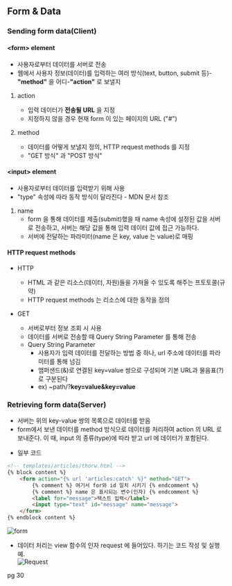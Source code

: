 

## Form & Data  

### Sending form data(Client)  

#### \<form\> element
- 사용자로부터 데이터를 서버로 전송
- 웹에서 사용자 정보(데이터)를 입력하는 여러 방식(text, button, submit 등)-**"method"** 을 어디-**"action"** 로 보낼지  

1. action
    - 입력 데이터가 **전송될 URL** 을 지정
    - 지정하지 않을 경우 현재 form 이 있는 페이지의 URL ("#")  

2. method
    - 데이터를 어떻게 보낼지 정의, HTTP request methods 를 지정
    - "GET 방식" 과 "POST 방식"  


#### \<input\> element  
- 사용자로부터 데이터를 입력받기 위해 사용
- "type" 속성에 따라 동작 방식이 달라진다 - MDN 문서 참조

1. name
    - form 을 통해 데이터를 제출(submit)했을 때 name 속성에 설정된 값을 서버로 전송하고, 서버는 해당 값을 통해 입력 데이터 값에 접근 가능하다.
    - 서버에 전달하는 파라미터(name 은 key, value 는 value)로 매핑  


#### HTTP request methods  
* HTTP
    - HTML 과 같은 리소스(데이터, 자원)들을 가져올 수 있도록 해주는 프토토콜(규약)
    - HTTP request methods 는 리소스에 대한 동작을 정의  

* GET
    - 서버로부터 정보 조회 시 사용
    - 데이터를 서버로 전송할 때 Query String Parameter 를 통해 전송
    - Query String Parameter
        - 사용자가 입력 데이터를 전달하는 방법 중 하나, url 주소에 데이터를 파라미터를 통해 넘김
        - 앰퍼샌드(&)로 연결된 key=value 쌍으로 구성되며 기본 URL과 물음표(?)로 구분된다
        - ex) ~path/?**key=value&key=value**  

### Retrieving form data(Server)  
- 서버는 위의 key-value 쌍의 목록으로 데이터를 받음
- form에서 보낸 데이터를 method 방식으로 데이터를 처리하여 action 의 URL 로 보내준다. 이 때, input 의 종류(type)에 따라 받고 url 에 데이터가 포함된다.

* 일부 코드  
```html
<!-- templates/articles/thorw.html -->
{% block content %}
    <form action="{% url 'articles:catch' %}" method="GET">
        {% comment %} 여기서 for와 id 일치 시키기 {% endcomment %}
        {% comment %} name 은 표시되는 변수(인자) {% endcomment %}
        <label for="message">텍스트 입력</label>
        <input type="text" id="message" name="message">
    </form>
{% endblock content %}
```  

![form](https://user-images.githubusercontent.com/94775103/227135174-a019ab3d-fd92-4650-9b67-46217254dfdf.JPG)  


- 데이터 처리는 view 함수의 인자 request 에 들어있다. 하기는 코드 작성 및 실행 예.  
![Request](https://user-images.githubusercontent.com/94775103/227138535-e4934b00-2fba-455b-9351-b14a0fb0ec5d.JPG)  


pg 30